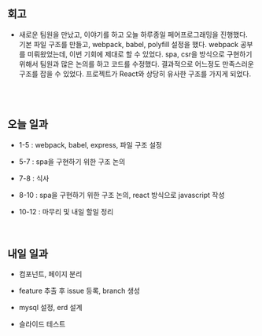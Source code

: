 ## 회고

- 새로운 팀원을 만났고, 이야기를 하고 오늘 하루종일 페어프로그래밍을 진행했다. 기본 파일 구조를 만들고, webpack, babel, polyfill 설정을 했다. webpack 공부를 미뤄왔었는데, 이번 기회에 제대로 할 수 있었다. spa, csr을 방식으로 구현하기 위해서 팀원과 많은 논의를 하고 코드를 수정했다. 결과적으로 어느정도 만족스러운 구조를 잡을 수 있었다. 프로젝트가 React와 상당히 유사한 구조를 가지게 되었다.

</br>
</br>

## 오늘 일과

- 1-5 : webpack, babel, express, 파일 구조 설정

- 5-7 : spa을 구현하기 위한 구조 논의

- 7-8 : 식사

- 8-10 :  spa을 구현하기 위한 구조 논의, react 방식으로 javascript 작성

- 10-12 : 마무리 및 내일 할일 정리


</br>

## 내일 일과

- 컴포넌트, 페이지 분리

- feature 추출 후 issue 등록, branch 생성

- mysql 설정, erd 설계

- 슬라이드 테스트
